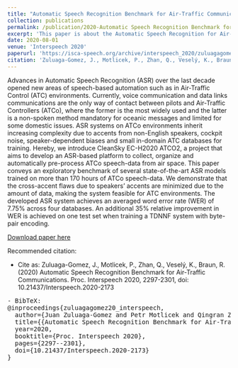 ```yaml
---
title: "Automatic Speech Recognition Benchmark for Air-Traffic Communications"
collection: publications
permalink: /publication/2020-Automatic Speech Recognition Benchmark for Air-Traffic Communications
excerpt: 'This paper is about the Automatic Speech Recognition for Air-traffic Control Communications'
date: 2020-08-01
venue: 'Interspeech 2020'
paperurl: 'https://isca-speech.org/archive/interspeech_2020/zuluagagomez20_interspeech.html'
citation: 'Zuluaga-Gomez, J., Motlicek, P., Zhan, Q., Veselý, K., Braun, R. (2020) Automatic Speech Recognition Benchmark for Air-Traffic Communications. Proc. Interspeech 2020, 2297-2301, doi: 10.21437/Interspeech.2020-2173.'
---
```


Advances in Automatic Speech Recognition (ASR) over the last decade opened new areas of speech-based automation such as in Air-Traffic Control (ATC) environments. Currently, voice communication and data links communications are the only way of contact between pilots and Air-Traffic Controllers (ATCo), where the former is the most widely used and the latter is a non-spoken method mandatory for oceanic messages and limited for some domestic issues. ASR systems on ATCo environments inherit increasing complexity due to accents from non-English speakers, cockpit noise, speaker-dependent biases and small in-domain ATC databases for training. Hereby, we introduce CleanSky EC-H2020 ATCO2, a project that aims to develop an ASR-based platform to collect, organize and automatically pre-process ATCo speech-data from air space. This paper conveys an exploratory benchmark of several state-of-the-art ASR models trained on more than 170 hours of ATCo speech-data. We demonstrate that the cross-accent flaws due to speakers’ accents are minimized due to the amount of data, making the system feasible for ATC environments. The developed ASR system achieves an averaged word error rate (WER) of 7.75% across four databases. An additional 35% relative improvement in WER is achieved on one test set when training a TDNNF system with byte-pair encoding.


[Download paper here](https://github.com/JuanPZuluaga/JuanPZuluaga.github.io/blob/master/files/pdf/2020_Automatic%20Speech%20Recognition%20Benchmark_2020.pdf)

Recommended citation: 

- Cite as: Zuluaga-Gomez, J., Motlicek, P., Zhan, Q., Veselý, K., Braun, R. (2020) Automatic Speech Recognition Benchmark for Air-Traffic Communications. Proc. Interspeech 2020, 2297-2301, doi: 10.21437/Interspeech.2020-2173

<pre>
- BibTeX:
@inproceedings{zuluagagomez20_interspeech,
  author={Juan Zuluaga-Gomez and Petr Motlicek and Qingran Zhan and Karel Veselý and Rudolf Braun},
  title={{Automatic Speech Recognition Benchmark for Air-Traffic Communications}},
  year=2020,
  booktitle={Proc. Interspeech 2020},
  pages={2297--2301},
  doi={10.21437/Interspeech.2020-2173}
}
</pre>
